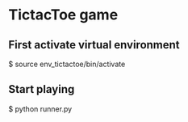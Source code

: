 # TictacToe game 
## First activate virtual environment
 $ source env_tictactoe/bin/activate
## Start playing
 $ python runner.py
